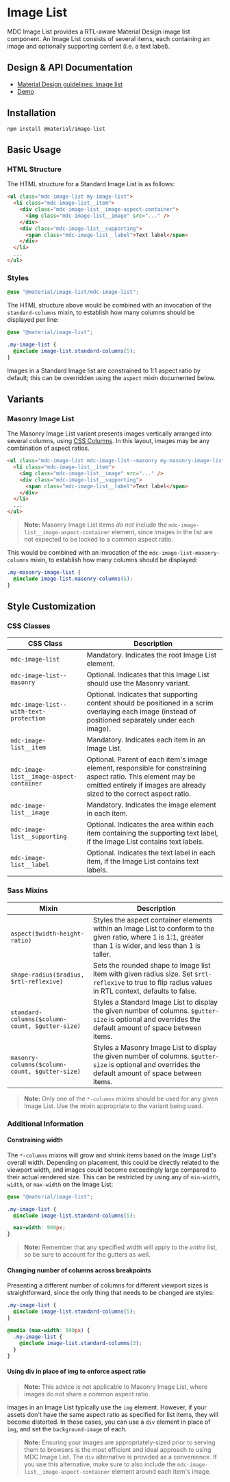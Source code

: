 <!--docs:
title: "Image List"
layout: detail
section: components
excerpt: "An RTL-aware Material Design image list component."
iconId: card
path: /catalog/image-lists/
-->

# Image List

<!--<div class="article__asset">
  <a class="article__asset-link"
     href="https://material-components.github.io/material-components-web-catalog/#/component/image-list">
    <img src="{{ site.rootpath }}/images/mdc_web_screenshots/image-list.png" width="294" alt="Image list screenshot">
  </a>
</div>-->

MDC Image List provides a RTL-aware Material Design image list component. An Image List consists of several items,
each containing an image and optionally supporting content (i.e. a text label).

## Design & API Documentation

<ul class="icon-list">
  <li class="icon-list-item icon-list-item--spec">
    <a href="https://material.io/go/design-image-list">Material Design guidelines: Image list</a>
  </li>
  <li class="icon-list-item icon-list-item--link">
    <a href="https://material-components.github.io/material-components-web-catalog/#/component/image-list">Demo</a>
  </li>
</ul>

## Installation

```
npm install @material/image-list
```

## Basic Usage

### HTML Structure

The HTML structure for a Standard Image List is as follows:

```html
<ul class="mdc-image-list my-image-list">
  <li class="mdc-image-list__item">
    <div class="mdc-image-list__image-aspect-container">
      <img class="mdc-image-list__image" src="..." />
    </div>
    <div class="mdc-image-list__supporting">
      <span class="mdc-image-list__label">Text label</span>
    </div>
  </li>
  ...
</ul>
```

### Styles

```scss
@use "@material/image-list/mdc-image-list";
```

The HTML structure above would be combined with an invocation of the `standard-columns` mixin,
to establish how many columns should be displayed per line:

```scss
@use "@material/image-list";

.my-image-list {
  @include image-list.standard-columns(5);
}
```

Images in a Standard Image list are constrained to 1:1 aspect ratio by default; this can be overridden using the
`aspect` mixin documented below.

## Variants

### Masonry Image List

The Masonry Image List variant presents images vertically arranged into several columns, using
[CSS Columns](https://developer.mozilla.org/en-US/docs/Web/CSS/CSS_Columns). In this layout, images may be any
combination of aspect ratios.

```html
<ul class="mdc-image-list mdc-image-list--masonry my-masonry-image-list">
  <li class="mdc-image-list__item">
    <img class="mdc-image-list__image" src="..." />
    <div class="mdc-image-list__supporting">
      <span class="mdc-image-list__label">Text label</span>
    </div>
  </li>
  ...
</ul>
```

> **Note:** Masonry Image List items _do not_ include the `mdc-image-list__image-aspect-container` element, since
> images in the list are not expected to be locked to a common aspect ratio.

This would be combined with an invocation of the `mdc-image-list-masonry-columns` mixin, to establish how many columns
should be displayed:

```scss
.my-masonry-image-list {
  @include image-list.masonry-columns(5);
}
```

## Style Customization

### CSS Classes

| CSS Class                                | Description                                                                                                                                                                             |
| ---------------------------------------- | --------------------------------------------------------------------------------------------------------------------------------------------------------------------------------------- |
| `mdc-image-list`                         | Mandatory. Indicates the root Image List element.                                                                                                                                       |
| `mdc-image-list--masonry`                | Optional. Indicates that this Image List should use the Masonry variant.                                                                                                                |
| `mdc-image-list--with-text-protection`   | Optional. Indicates that supporting content should be positioned in a scrim overlaying each image (instead of positioned separately under each image).                                  |
| `mdc-image-list__item`                   | Mandatory. Indicates each item in an Image List.                                                                                                                                        |
| `mdc-image-list__image-aspect-container` | Optional. Parent of each item's image element, responsible for constraining aspect ratio. This element may be omitted entirely if images are already sized to the correct aspect ratio. |
| `mdc-image-list__image`                  | Mandatory. Indicates the image element in each item.                                                                                                                                    |
| `mdc-image-list__supporting`             | Optional. Indicates the area within each item containing the supporting text label, if the Image List contains text labels.                                                             |
| `mdc-image-list__label`                  | Optional. Indicates the text label in each item, if the Image List contains text labels.                                                                                                |

### Sass Mixins

| Mixin                                           | Description                                                                                                                                                  |
| ----------------------------------------------- | ------------------------------------------------------------------------------------------------------------------------------------------------------------ |
| `aspect($width-height-ratio)`                   | Styles the aspect container elements within an Image List to conform to the given ratio, where 1 is 1:1, greater than 1 is wider, and less than 1 is taller. |
| `shape-radius($radius, $rtl-reflexive)`         | Sets the rounded shape to image list item with given radius size. Set `$rtl-reflexive` to true to flip radius values in RTL context, defaults to false.      |
| `standard-columns($column-count, $gutter-size)` | Styles a Standard Image List to display the given number of columns. `$gutter-size` is optional and overrides the default amount of space between items.     |
| `masonry-columns($column-count, $gutter-size)`  | Styles a Masonry Image List to display the given number of columns. `$gutter-size` is optional and overrides the default amount of space between items.      |

> **Note:** Only one of the `*-columns` mixins should be used for any given Image List.
> Use the mixin appropriate to the variant being used.

### Additional Information

#### Constraining width

The `*-columns` mixins will grow and shrink items based on the Image List's overall width. Depending on
placement, this could be directly related to the viewport width, and images could become exceedingly large compared to
their actual rendered size. This can be restricted by using any of `min-width`, `width`, or `max-width` on the Image
List:

```scss
@use "@material/image-list";

.my-image-list {
  @include image-list.standard-columns(5);

  max-width: 960px;
}
```

> **Note:** Remember that any specified width will apply to the _entire_ list, so be sure to account for the gutters
> as well.

#### Changing number of columns across breakpoints

Presenting a different number of columns for different viewport sizes is straightforward, since the only thing that
needs to be changed are styles:

```scss
.my-image-list {
  @include image-list.standard-columns(5);
}

@media (max-width: 599px) {
  .my-image-list {
    @include image-list.standard-columns(3);
  }
}
```

#### Using div in place of img to enforce aspect ratio

> **Note:** This advice is not applicable to Masonry Image List, where images do not share a common aspect ratio.

Images in an Image List typically use the `img` element. However, if your assets don't have the same aspect ratio as
specified for list items, they will become distorted. In these cases, you can use a `div` element in place of `img`,
and set the `background-image` of each.

> **Note:** Ensuring your images are appropriately-sized prior to serving them to browsers is the most efficient and
> ideal approach to using MDC Image List. The `div` alternative is provided as a convenience. If you use this alternative,
> make sure to also include the `mdc-image-list__image-aspect-container` element around each item's image.
